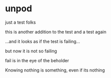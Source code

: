 unpod
=====

just a test folks

this is another addition to the test and a test again

...and it looks as if the test is failing...

but now it is not so failing

fail is in the eye of the beholder

Knowing nothing is something, even if its nothing
